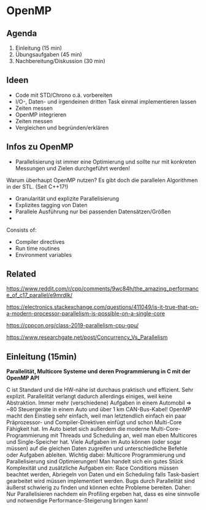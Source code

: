 # OpenMP

## Agenda

1. Einleitung (15 min)
2. Übungsaufgaben (45 min)
3. Nachbereitung/Diskussion (30 min)

## Ideen

- Code mit STD/Chrono o.ä. vorbereiten
- I/O-, Daten- und irgendeinen dritten Task einmal implementieren lassen
- Zeiten messen
- OpenMP integrieren
- Zeiten messen
- Vergleichen und begründen/erklären

## Infos zu OpenMP

- Parallelisierung ist immer eine Optimierung und sollte nur mit konkreten Messungen und Zielen durchgeführt werden!

Warum überhaupt OpenMP nutzen? Es gibt doch die parallelen Algorithmen in der STL. (Seit C++17!)

- Granularität und explizite Parallelisierung
- Explizites tagging von Daten
- Parallele Ausführung nur bei passenden Datensätzen/Größen
- 

Consists of:
  - Compiler directives
  - Run time routines
  - Environment variables

## Related

https://www.reddit.com/r/cpp/comments/9wc84h/the_amazing_performance_of_c17_parallel/e9mrdlk/

https://electronics.stackexchange.com/questions/411049/is-it-true-that-on-a-modern-processor-parallelism-is-possible-on-a-single-core

https://cppcon.org/class-2019-parallelism-cpu-gpu/

https://www.researchgate.net/post/Concurrency_Vs_Parallelism

## Einleitung (15min)

**Parallelität, Multicore Systeme und deren Programmierung in C mit der OpenMP API**

C ist Standard und die HW-nähe ist durchaus praktisch und effizient. Sehr explizit. Parallelität verlangt dadurch allerdings einiges, weil keine Abstraktion.
Immer mehr (verschiedene) Aufgaben in einem Automobil => ~80 Steuergeräte in einem Auto und über 1 km CAN-Bus-Kabel!
OpenMP macht den Einstieg sehr einfach, weil man letztendlich einfach ein paar Präprozessor- und Compiler-Direktiven einfügt und schon Multi-Core Fähigkeit hat.
Im Auto bietet sich außerdem die moderne Multi-Core-Programmierung mit Threads und Scheduling an, weil man eben Multicores und Single-Speicher hat. Viele Aufgaben im Auto können (oder sogar müssen) auf die gleichen Daten zugreifen und unterschiedliche Befehle oder Aufgaben ableiten.
Wichtig dabei: Multicore Programmierung und Parallelisierung sind Optimierungen! Man handelt sich ein gutes Stück Komplexität und zusätzliche Aufgaben ein: Race Conditions müssen beachtet werden, Abriegeln von Daten und ein Scheduling falls Task-basiert gearbeitet wird müssen implementiert werden. Bugs durch Parallelität sind äußerst schwierig zu finden und können echte Probleme bereiten. Daher: Nur Parallelisieren nachdem ein Profiling ergeben hat, dass es eine sinnvolle und notwendige Performance-Steigerung bringen kann!
